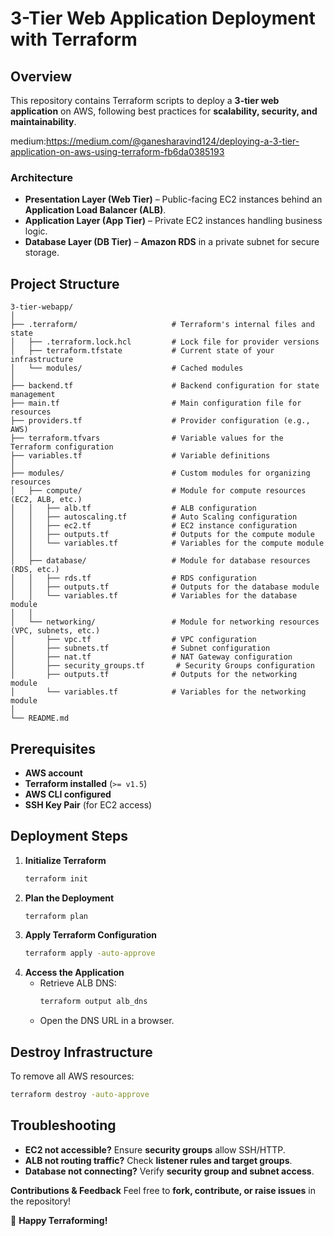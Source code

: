 # 3-Tier Web Application Deployment with Terraform

## **Overview**
This repository contains Terraform scripts to deploy a **3-tier web application** on AWS, following best practices for **scalability, security, and maintainability**.

medium:https://medium.com/@ganesharavind124/deploying-a-3-tier-application-on-aws-using-terraform-fb6da0385193

### **Architecture**
- **Presentation Layer (Web Tier)** – Public-facing EC2 instances behind an **Application Load Balancer (ALB)**.
- **Application Layer (App Tier)** – Private EC2 instances handling business logic.
- **Database Layer (DB Tier)** – **Amazon RDS** in a private subnet for secure storage.

## **Project Structure**
```
3-tier-webapp/
│
├── .terraform/                     # Terraform's internal files and state
│   ├── .terraform.lock.hcl         # Lock file for provider versions
│   ├── terraform.tfstate           # Current state of your infrastructure
│   └── modules/                    # Cached modules
│
├── backend.tf                      # Backend configuration for state management
├── main.tf                         # Main configuration file for resources
├── providers.tf                    # Provider configuration (e.g., AWS)
├── terraform.tfvars                # Variable values for the Terraform configuration
├── variables.tf                    # Variable definitions
│
├── modules/                        # Custom modules for organizing resources
│   ├── compute/                    # Module for compute resources (EC2, ALB, etc.)
│   │   ├── alb.tf                  # ALB configuration
│   │   ├── autoscaling.tf          # Auto Scaling configuration
│   │   ├── ec2.tf                  # EC2 instance configuration
│   │   ├── outputs.tf              # Outputs for the compute module
│   │   └── variables.tf            # Variables for the compute module
│   │
│   ├── database/                   # Module for database resources (RDS, etc.)
│   │   ├── rds.tf                  # RDS configuration
│   │   ├── outputs.tf              # Outputs for the database module
│   │   └── variables.tf            # Variables for the database module
│   │
│   └── networking/                 # Module for networking resources (VPC, subnets, etc.)
│       ├── vpc.tf                  # VPC configuration
│       ├── subnets.tf              # Subnet configuration
│       ├── nat.tf                  # NAT Gateway configuration
│       ├── security_groups.tf       # Security Groups configuration
│       ├── outputs.tf              # Outputs for the networking module
│       └── variables.tf            # Variables for the networking module
│
└── README.md
```

## **Prerequisites**
- **AWS account**
- **Terraform installed** (`>= v1.5`)
- **AWS CLI configured**
- **SSH Key Pair** (for EC2 access)

## **Deployment Steps**
1. **Initialize Terraform**
   ```sh
   terraform init
   ```
2. **Plan the Deployment**
   ```sh
   terraform plan
   ```
3. **Apply Terraform Configuration**
   ```sh
   terraform apply -auto-approve
   ```
4. **Access the Application**
   - Retrieve ALB DNS:
     ```sh
     terraform output alb_dns
     ```
   - Open the DNS URL in a browser.

## **Destroy Infrastructure**
To remove all AWS resources:
```sh
terraform destroy -auto-approve
```

## **Troubleshooting**
- **EC2 not accessible?** Ensure **security groups** allow SSH/HTTP.
- **ALB not routing traffic?** Check **listener rules and target groups**.
- **Database not connecting?** Verify **security group and subnet access**.


**Contributions & Feedback**
Feel free to **fork, contribute, or raise issues** in the repository!

🚀 **Happy Terraforming!**
